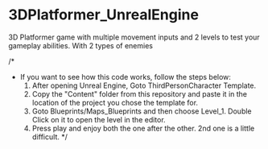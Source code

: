 # 3DPlatformer_UnrealEngine
3D Platformer game with multiple movement inputs and 2 levels to test your gameplay abilities. With 2 types of enemies 

/*
* If you want to see how this code works, follow the steps below:
  1. After opening Unreal Engine, Goto ThirdPersonCharacter Template.
  2. Copy the "Content" folder from this repository and paste it in the location of the project you chose the template for.
  3. Goto Blueprints/Maps_Blueprints and then choose Level_1. Double Click on it to open the level in the editor.
  4. Press play and enjoy both the one after the other. 2nd one is a little difficult.
*/
